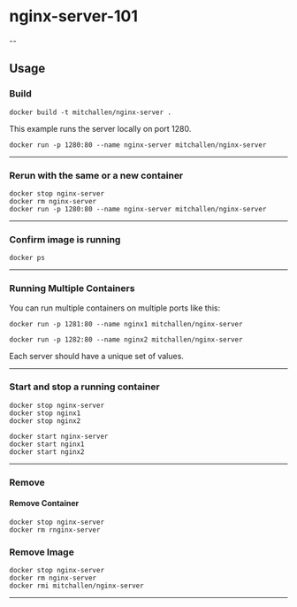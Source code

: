 # nginx-server-101
--

## Usage

### Build

```
docker build -t mitchallen/nginx-server .
```

This example runs the server locally on port 1280.

    docker run -p 1280:80 --name nginx-server mitchallen/nginx-server


* * *

### Rerun with the same or a new container

```
docker stop nginx-server
docker rm nginx-server
docker run -p 1280:80 --name nginx-server mitchallen/nginx-server
```

* * *

### Confirm image is running

    docker ps
    
* * *


### Running Multiple Containers

You can run multiple containers on multiple ports like this:

```
docker run -p 1281:80 --name nginx1 mitchallen/nginx-server

docker run -p 1282:80 --name nginx2 mitchallen/nginx-server
``` 

Each server should have a unique set of values.

* * *

### Start and stop a running container

    docker stop nginx-server
    docker stop nginx1
    docker stop nginx2

    docker start nginx-server
    docker start nginx1
    docker start nginx2
    
* * *

### Remove

#### Remove Container

    docker stop nginx-server
    docker rm rnginx-server

### Remove Image

    docker stop nginx-server
    docker rm nginx-server
    docker rmi mitchallen/nginx-server

* * *